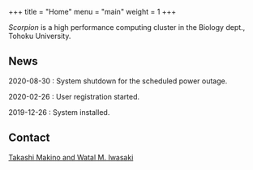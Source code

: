 +++
title = "Home"
menu = "main"
weight = 1
+++

*Scorpion* is a high performance computing cluster in the Biology dept., Tohoku University.

## News

2020-08-30
: System shutdown for the scheduled power outage.

2020-02-26
: User registration started.

2019-12-26
: System installed.


## Contact

[Takashi Makino and Watal M. Iwasaki](mailto:tamakino@tohoku.ac.jp,heavywatal@tohoku.ac.jp?subject=[hpc-scorpion])
